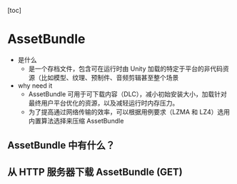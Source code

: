 [toc]


# AssetBundle
- 是什么
	- 是一个存档文件，包含可在运行时由 Unity 加载的特定于平台的非代码资源（比如模型、纹理、预制件、音频剪辑甚至整个场景
- why need it
	- AssetBundle 可用于可下载内容（DLC），减小初始安装大小，加载针对最终用户平台优化的资源，以及减轻运行时内存压力。
	- 为了提高通过网络传输的效率，可以根据用例要求（LZMA 和 LZ4）选用内置算法选择来压缩 AssetBundle


## AssetBundle 中有什么？




## 从 HTTP 服务器下载 AssetBundle (GET)